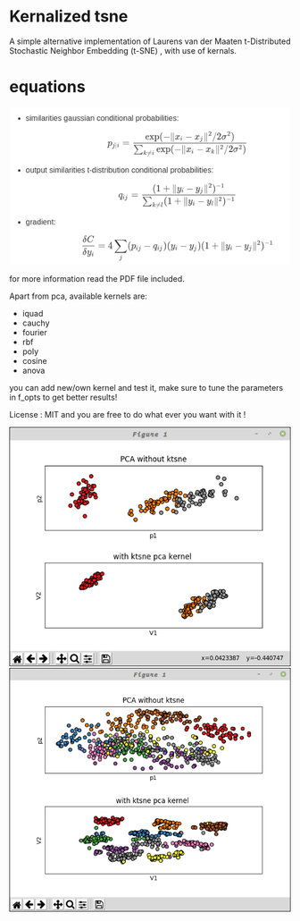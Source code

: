 # Kernalized tsne

A simple alternative implementation of Laurens van der Maaten t-Distributed Stochastic Neighbor Embedding (t-SNE) , with use of kernals.

# equations

![Screenshot](/eq.png)

for more information read the PDF file included.

Apart from pca, available kernels are:

- iquad
- cauchy
- fourier
- rbf
- poly
- cosine
- anova

you can add new/own kernel and test it, make sure to tune the parameters in f_opts to get better results!

License : MIT and you are free to do what ever you want with it !

![Screenshot](/ktsne.png)
![Screenshot](/ktsne2.png)
